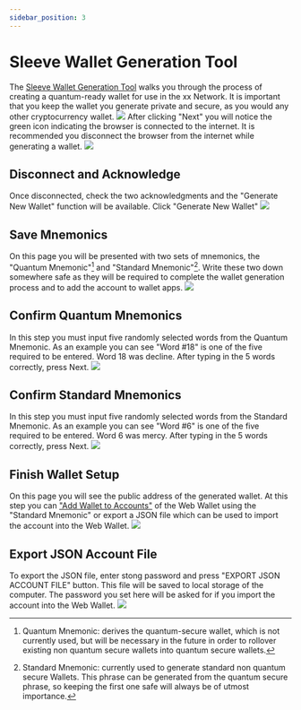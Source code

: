 ```yaml
---
sidebar_position: 3
---
```

# Sleeve Wallet Generation Tool
The [Sleeve Wallet Generation Tool](https://sleeve.xx.network/) walks you through the process of creating a quantum-ready wallet for use in the xx Network. It is important that you keep the wallet you generate private and secure, as you would any other cryptocurrency wallet.
![](@site/static/img/sleeve-welcome.png)
After clicking "Next" you will notice the green icon indicating the browser is connected to the internet. It is recommended you disconnect the browser from the internet while generating a wallet.
![](@site/static/img/sleeve-online.png)
## Disconnect and Acknowledge
Once disconnected, check the two acknowledgments and the "Generate New Wallet" function will be available. Click "Generate New Wallet"
![](@site/static/img/sleeve-offline.png)
## Save Mnemonics
On this page you will be presented with two sets of mnemonics, the "Quantum Mnemonic"[^1] and "Standard Mnemonic"[^2]. Write these two down somewhere safe as they will be required to complete the wallet generation process and to add the account to wallet apps.
![](@site/static/img/sleeve-gen-mnemonics.png)
## Confirm Quantum Mnemonics
In this step you must input five randomly selected words from the Quantum Mnemonic. As an example you can see "Word #18" is one of the five required to be entered. Word 18 was decline. After typing in the 5 words correctly, press Next.
![](@site/static/img/sleeve-ver-quant.png)
## Confirm Standard Mnemonics
In this step you must input five randomly selected words from the Standard Mnemonic. As an example you can see "Word #6" is one of the five required to be entered. Word 6 was mercy. After typing in the 5 words correctly, press Next.
![](@site/static/img/sleeve-ver-stan.png)
## Finish Wallet Setup
On this page you will see the public address of the generated wallet. At this step you can ["Add Wallet to Accounts"](webWallet/accounts/addAccount.md) of the Web Wallet using the "Standard Mnemonic" or export a JSON file which can be used to import the account into the Web Wallet.
![](@site/static/img/sleeve-finish.png)
## Export JSON Account File
To export the JSON file, enter stong password and press "EXPORT JSON ACCOUNT FILE" button. This file will be saved to local storage of the computer. The password you set here will be asked for if you import the account into the Web Wallet.
![](@site/static/img/sleeve-export-json.png)

[^1]: Quantum Mnemonic: derives the quantum-secure wallet, which is not currently used, but will be necessary in the future in order to rollover existing non quantum secure wallets into quantum secure wallets.

[^2]: Standard Mnemonic: currently used to generate standard non quantum secure Wallets. This phrase can be generated from the quantum secure phrase, so keeping the first one safe will always be of utmost importance.